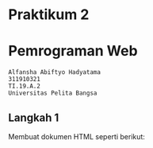 # Praktikum 2
# Pemrograman Web
```
Alfansha Abiftyo Hadyatama
311910321
TI.19.A.2
Universitas Pelita Bangsa
```
## Langkah 1
Membuat dokumen HTML seperti berikut:
